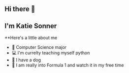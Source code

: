 ## Hi there 👋

## I'm Katie Sonner


**Here's a little about me
* 📘 Computer Science major
* 💻 I'm currelty teaching myself python
* 🐶 I have a dog
* 🚗 I am really into Formula 1 and watch it in my free time 


